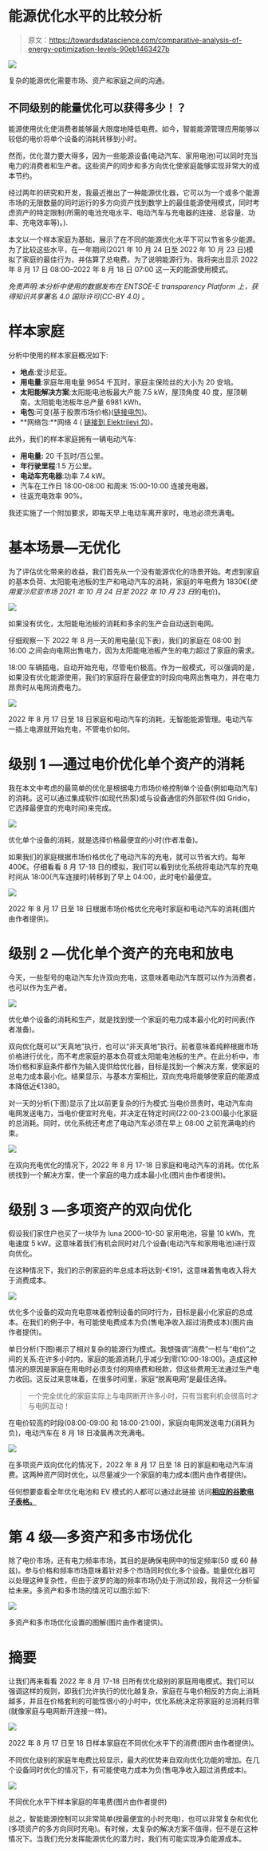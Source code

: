 # 能源优化水平的比较分析

> 原文：<https://towardsdatascience.com/comparative-analysis-of-energy-optimization-levels-90eb1463427b>

![](img/7a501e07f93ed8acdd54a4b32503b290.png)

复杂的能源优化需要市场、资产和家庭之间的沟通。

## 不同级别的能量优化可以获得多少！？

能源使用优化使消费者能够最大限度地降低电费。如今，智能能源管理应用能够以较低的电价将单个设备的消耗转移到小时。

然而，优化潜力要大得多，因为一些能源设备(电动汽车、家用电池)可以同时充当电力的消费者和生产者。这些资产的同步和多方向优化使家庭能够实现非常大的成本节约。

经过两年的研究和开发，我最近推出了一种能源优化器，它可以为一个或多个能源市场的无限数量的同时运行的多方向资产找到数学上的最佳能源使用模式，同时考虑资产的特定限制(所需的电池充电水平、电动汽车与充电器的连接、总容量、功率、充电效率等)。).

本文以一个样本家庭为基础，展示了在不同的能源优化水平下可以节省多少能源。为了比较这些水平，在一年期间(2021 年 10 月 24 日至 2022 年 10 月 23 日)模拟了家庭的最佳行为，并估算了总电费。为了说明能源行为，我将突出显示 2022 年 8 月 17 日 08:00–2022 年 8 月 18 日 07:00 这一天的能源使用模式。

*免责声明:本分析中使用的数据发布在 ENTSOE-E transparency Platform 上，获得知识共享署名 4.0 国际许可(CC-BY 4.0)* 。

# 样本家庭

分析中使用的样本家庭概况如下:

*   **地点**:爱沙尼亚。
*   **用电量**:家庭年用电量 9654 千瓦时，家庭主保险丝的大小为 20 安培。
*   **太阳能解决方案**:太阳能电池板最大产能 7.5 kW，屋顶角度 40 度，屋顶朝南，太阳能电池板年总产量 6981 kWh。
*   **电包**:可变(基于股票市场价格)([链接电包](https://www.energia.ee/et/era/elekter/elektrileping-ja-paketid?customers=home-customer&packages=fix))。
*   **网络包:**网络 4 ( [链接到 Elektrilevi 包](https://www.elektrilevi.ee/et/abiinfo/hinnakirjad))。

此外，我们的样本家庭拥有一辆电动汽车:

*   **用电量:** 20 千瓦时/百公里。
*   **年行驶里程**:1.5 万公里。
*   **电动车充电器**:功率 7.4 kW。
*   汽车在工作日 18:00-08:00 和周末 15:00-10:00 连接充电器。
*   往返充电效率 90%。

我还实施了一个附加要求，即每天早上电动车离开家时，电池必须充满电。

# 基本场景—无优化

为了评估优化带来的收益，我们首先从一个没有能源优化的场景开始。考虑到家庭的基本负荷、太阳能电池板的生产和电动汽车的消耗，家庭的年电费为 1830€(*使用爱沙尼亚市场 2021 年 10 月 24 日至 2022 年 10 月 23 日*的电价)。

![](img/055cb0be5e9bd7729036f823d4fa35e3.png)

如果没有优化，太阳能电池板的消耗和多余的生产会自动送到电网。

仔细观察一下 2022 年 8 月一天的用电量(见下表)，我们的家庭在 08:00 到 16:00 之间会向电网出售电力，因为太阳能电池板产生的电力超过了家庭的需求。

18:00 车辆插电，自动开始充电，尽管电价极高。作为一般模式，可以强调的是，如果没有优化能源使用，我们的家庭将在最便宜的时段向电网出售电力，并在电力昂贵时从电网消费电力。

![](img/6b4a473f5fd87601ea3efefc7c9aab3d.png)

2022 年 8 月 17 日至 18 日家庭和电动汽车的消耗，无智能能源管理。电动汽车一插上电源就开始充电，不管电价如何。

# 级别 1 —通过电价优化单个资产的消耗

我在本文中考虑的最简单的优化是根据电力市场价格控制单个设备(例如电动汽车)的消耗。这可以通过集成软件(如现代热泵)或与设备通信的外部软件(如 Gridio，它选择最便宜的充电时间)来完成。

![](img/bd01f2924163ffe28dbb56c5b9c25b56.png)

优化单个设备的消耗，就是选择价格最便宜的小时(作者准备)。

如果我们的家庭根据市场价格优化了电动汽车的充电，就可以节省大约。每年 400€。仔细看看 8 月 17-18 日的模拟，我们可以看到优化系统将电动汽车的充电时间从 18:00(汽车连接时)转移到了早上 04:00，此时电价最便宜。

![](img/1d4ef287cd3960fe507c7e552d44b53b.png)

2022 年 8 月 17 日至 18 日根据市场价格优化充电时家庭和电动汽车的消耗(图片由作者提供)。

# 级别 2 —优化单个资产的充电和放电

今天，一些型号的电动汽车允许双向充电，这意味着电动汽车既可以作为消费者，也可以作为生产者。

![](img/073d2f3fa86b9adad176105f55661598.png)

优化单个设备的消耗和生产，就是找到使一个家庭的电力成本最小化的时间表(作者准备)。

双向优化既可以“天真地”执行，也可以“非天真地”执行。前者意味着纯粹根据市场价格进行优化，而不考虑家庭的基本负荷或太阳能电池板的生产。在此分析中，市场价格和家庭条件都作为输入提供给优化器，目标是找到一个解决方案，使家庭的总电力成本最小化。结果显示，与基本方案相比，双向充电将能够使家庭的能源成本降低近€1380。

对一天的分析(下图)显示了比以前更复杂的行为模式:当电价昂贵时，电动汽车向电网发送电力，当电价便宜时充电，并决定在特定时间(22:00-23:00)最小化家庭的总消耗。同时，优化系统还考虑了电动汽车必须在早上 08:00 之前充满电的约束。

![](img/d77781f008633ecab34fba05a4a6d95a.png)

在双向充电优化的情况下，2022 年 8 月 17-18 日家庭和电动汽车的消耗。优化系统找到一个解决方案，使一个家庭的电力成本最小化(图片由作者提供)。

# 级别 3 —多项资产的双向优化

假设我们家住户也买了一块华为 luna 2000–10-S0 家用电池，容量 10 kWh，充电速度 5 kW。这意味着我们有机会同时对几个设备(电动汽车和家用电池)进行双向优化。

在这种情况下，我们的示例家庭的年总成本将达到-€191，这意味着售电收入将大于消费成本。

![](img/c0d6485df7846adbcf4bf3731d49165a.png)

优化多个设备的双向充电意味着控制设备的同时行为，目标是最小化家庭的总成本。在我们的例子中，有可能使电费成本为负(售电净收入超过消费成本)(图片由作者提供)。

单日分析(下图)揭示了相对复杂的能源行为模式。我想强调“消费”一栏与“电价”之间的关系:在许多小时内，家庭的能源消耗几乎减少到零(10:00-18:00)。造成这种情况的原因是家庭在用电时必须支付的网络费和税款，但这些费用无法通过生产电力收回。这反过来意味着，在很多时间里，家庭“脱离电网”是最佳选择。

> 一个完全优化的家庭实际上与电网断开许多小时，只有当套利机会很高时才与电网互动！

在电价较高的时段(08:00-09:00 和 18:00-21:00)，家庭向电网发送电力(消耗为负)，电动汽车在 8 月 18 日凌晨再次充满电。

![](img/53344da9d9dd0e3b453289f2a7404e90.png)

在多项资产双向优化的情况下，2022 年 8 月 17 日至 18 日的家庭和电动汽车消费。这两种资产同时优化，以尽量减少一个家庭的电力成本(图片由作者提供)。

任何想要查看全年优化电池和 EV 模式的人都可以通过此链接 访问[**相应的谷歌电子表格。**](https://docs.google.com/spreadsheets/d/1PcXaoj_ohrgqZQt76CM2ygiPo1Wllx_1lstENFBoj3A/edit?usp=sharing)

# 第 4 级—多资产和多市场优化

除了电价市场，还有电力频率市场，其目的是确保电网中的恒定频率(50 或 60 赫兹)。参与价格和频率市场意味着针对多个市场同时优化多个设备。能量优化器可以处理这种复杂性，但由于波罗的海的频率市场仍处于测试阶段，我将这一分析留给未来。多资产和多市场的情况可以图示如下:

![](img/0b64bb9e329ba84b8e3b510b042a69c3.png)

多资产和多市场优化设置的图解(图片由作者提供)。

# 摘要

让我们再来看看 2022 年 8 月 17-18 日所有优化级别的家庭用电模式。我们可以强调这样的规则，即我们允许执行的优化越复杂，家庭在与电价相反的方向上消耗越多，并且在价格套利的可能性很小的小时中，优化系统决定将家庭的总消耗归零(就像家庭与电网断开连接一样)。

![](img/552e40d650fc8c9a0008f5e77ce2055a.png)

2022 年 8 月 17 日至 18 日样本家庭在不同优化水平下的消费(图片由作者提供)。

不同优化级别的家庭年电费比较显示，最大的优势来自双向优化功能的增加。在几个设备同时优化的情况下，有可能使电力成本为负(售电净收入超过消费成本)。

![](img/d5d49abb491b65542c468b34c2c1259e.png)

不同优化水平下样本家庭的年电费(图片由作者提供)

总之，智能能源控制可以非常简单(按最便宜的小时充电)，也可以非常复杂和优化(多项资产的多方向同时充电)。有时候，太复杂的解决方案不值得，但不是在这种情况下。当我们充分发挥能源优化的潜力时，我们有可能实现净负能源成本。